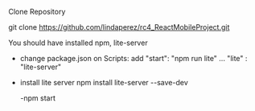 Clone Repository

git clone https://github.com/lindaperez/rc4_ReactMobileProject.git

You should have installed npm, lite-server
- change package.json 
	on Scripts:
  add
	"start": "npm run lite"
  ...
 	"lite" : "lite-server"

- install lite server
	npm install lite-server --save-dev
  
  -npm start

